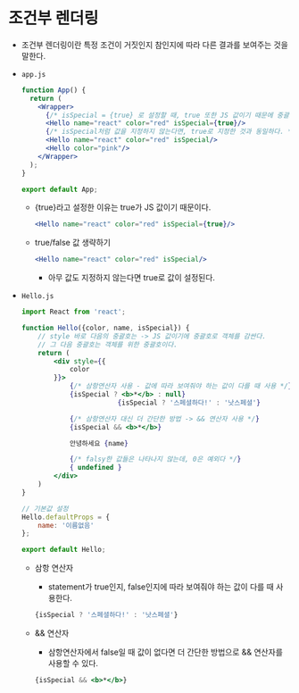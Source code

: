 # 조건부 렌더링

- 조건부 렌더링이란 특정 조건이 거짓인지 참인지에 따라 다른 결과를 보여주는 것을 말한다.

- `app.js`

    ```jsx
    function App() {
      return (
        <Wrapper>
          {/* isSpecial = {true} 로 설정할 때, true 또한 JS 값이기 때문에 중괄호로 감싸줘야 한다. */}
          <Hello name="react" color="red" isSpecial={true}/>
          {/* isSpecial처럼 값을 지정하지 않는다면, true로 지정한 것과 동일하다. */}
          <Hello name="react" color="red" isSpecial/>
          <Hello color="pink"/>
        </Wrapper>
      );
    }

    export default App;
    ```

    - {true}라고 설정한 이유는 true가 JS 값이기 때문이다.

        ```jsx
        <Hello name="react" color="red" isSpecial={true}/>
        ```

    - true/false 값 생략하기

        ```jsx
        <Hello name="react" color="red" isSpecial/>
        ```

        - 아무 값도 지정하지 않는다면 true로 값이 설정된다.

- `Hello.js`

    ```jsx
    import React from 'react';

    function Hello({color, name, isSpecial}) {
        // style 바로 다음의 중괄호는 -> JS 값이기에 중괄호로 객체를 감싼다. 
        // 그 다음 중괄호는 객체를 위한 중괄호이다.
        return (
            <div style={{
                color
            }}>
                {/* 삼항연산자 사용 - 값에 따라 보여줘야 하는 값이 다를 때 사용 */}
                {isSpecial ? <b>*</b> : null}
    						{isSpecial ? '스페셜하다!' : '낫스페셜'}

                {/* 삼항연산자 대신 더 간단한 방법 -> && 연산자 사용 */}
                {isSpecial && <b>*</b>}

                안녕하세요 {name}

                {/* falsy한 값들은 나타나지 않는데, 0은 예외다 */} 
                { undefined }
            </div>
        )
    }

    // 기본값 설정
    Hello.defaultProps = {
        name: '이름없음'
    };

    export default Hello;
    ```

    - 삼항 연산자
        - statement가 true인지, false인지에 따라 보여줘야 하는 값이 다를 때 사용한다.

        ```jsx
        {isSpecial ? '스페셜하다!' : '낫스페셜'}
        ```

    - && 연산자
        - 삼항연산자에서 false일 때 값이 없다면 더 간단한 방법으로 && 연산자를 사용할 수 있다.

        ```jsx
        {isSpecial && <b>*</b>}
        ```